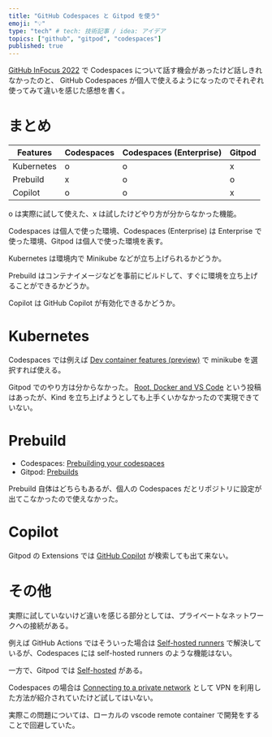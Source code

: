```yaml
---
title: "GitHub Codespaces と Gitpod を使う"
emoji: "💡"
type: "tech" # tech: 技術記事 / idea: アイデア
topics: ["github", "gitpod", "codespaces"]
published: true
---
```


[GitHub InFocus 2022](https://resources.github.com/webcast/jp-github-infocus-2022) で Codespaces について話す機会があったけど話しきれなかったのと、 GitHub Codespaces が個人で使えるようになったのでそれぞれ使ってみて違いを感じた感想を書く。

# まとめ

| Features | Codespaces | Codespaces (Enterprise) | Gitpod |
| --- | --- | --- | --- |
| Kubernetes | o | o | x |
| Prebuild | x | o | o |
| Copilot | o | o | x |

o は実際に試して使えた、x は試したけどやり方が分からなかった機能。

Codespaces は個人で使った環境、Codespaces (Enterprise) は Enterprise で使った環境、Gitpod は個人で使った環境を表す。

Kubernetes は環境内で Minikube などが立ち上げられるかどうか。

Prebuild はコンテナイメージなどを事前にビルドして、すぐに環境を立ち上げることができるかどうか。

Copilot は GitHub Copilot が有効化できるかどうか。

# Kubernetes

Codespaces では例えば [Dev container features (preview)](https://code.visualstudio.com/docs/remote/containers#_dev-container-features-preview) で minikube を選択すれば使える。

Gitpod でのやり方は分からなかった。
[Root, Docker and VS Code](https://www.gitpod.io/blog/root-docker-and-vscode) という投稿はあったが、Kind を立ち上げようとしても上手くいかなかったので実現できていない。

# Prebuild

- Codespaces: [Prebuilding your codespaces](https://docs.github.com/en/codespaces/prebuilding-your-codespaces)
- Gitpod: [Prebuilds](https://www.gitpod.io/docs/prebuilds)

Prebuild 自体はどちらもあるが、個人の Codespaces だとリポジトリに設定が出てこなかったので使えなかった。

# Copilot

Gitpod の Extensions では [GitHub Copilot](https://marketplace.visualstudio.com/items?itemName=GitHub.copilot) が検索しても出て来ない。

# その他

実際に試していないけど違いを感じる部分としては、プライベートなネットワークへの接続がある。

例えば GitHub Actions ではそういった場合は [Self-hosted runners](https://docs.github.com/ja/actions/hosting-your-own-runners/about-self-hosted-runners) で解決しているが、Codespaces には self-hosted runners のような機能はない。

一方で、Gitpod では [Self-hosted](https://www.gitpod.io/self-hosted) がある。

Codespaces の場合は [Connecting to a private network](https://docs.github.com/en/codespaces/developing-in-codespaces/connecting-to-a-private-network) として VPN を利用した方法が紹介されていたけど試してはいない。

実際この問題については、ローカルの vscode remote container で開発をすることで回避していた。
